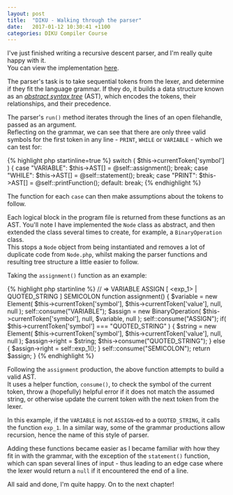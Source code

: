 ```yaml
---
layout: post
title:  "DIKU - Walking through the parser"
date:   2017-01-12 10:30:41 +1100
categories: DIKU Compiler Course
---
```


I've just finished writing a recursive descent parser, and I'm really quite happy with it.  
You can view the implementation [here].

[here]: https://github.com/troydaniels/DIKU-Compiler-Course/blob/master/src/Parser.php

The parser's task is to take sequential tokens from the lexer, and determine if they fit the language grammar. If they do, it builds a data structure known as an *[abstract syntax tree]* (AST), which encodes the tokens, their relationships, and their precedence.  

[abstract syntax tree]: https://en.wikipedia.org/wiki/Abstract_syntax_tree

The parser's ```run()``` method iterates through the lines of an open filehandle, passed as an argument.  
Reflecting on the grammar, we can see that there are only three valid symbols for the first token in any line - ```PRINT```, ```WHILE``` or ```VARIABLE``` - which we can test 
for:

{% highlight php startinline=true %}
switch ( $this->currentToken['symbol'] ) {
  case "VARIABLE":
    $this->AST[] = @self::assignment();
    break;
  case "WHILE":
	$this->AST[] = @self::statement();
	break;
  case "PRINT":
	$this->AST[] = @self::printFunction();
  default:
	break;
{% endhighlight %}


The function for each ```case``` can then make assumptions about the tokens to follow.  

Each logical block in the program file is returned from these functions as an AST. 
You'll note I have implemented the ```Node``` class as abstract, and then extended the class several times to create, for example, a ```BinaryOperation``` class.  
This stops a ```Node``` object from being instantiated and removes a lot of duplicate code from ```Node.php```, whilst making the parser functions and resulting tree structure a little easier to follow.

Taking the ```assignment()``` function as an example:

{% highlight php startinline %}
// <assignment> => VARIABLE ASSIGN [ <exp_1> | QUOTED_STRING ] SEMICOLON
function assignment() {
    $variable = new Element( $this->currentToken['symbol'], $this->currentToken['value'], null, null );
    self::consume("VARIABLE");
    $assign = new BinaryOperation( $this->currentToken['symbol'], null, $variable, null );
    self::consume("ASSIGN");
    if( $this->currentToken['symbol'] === "QUOTED_STRING" ) {
        $string = new Element( $this->currentToken['symbol'], $this->currentToken['value'], null, null );
        $assign->right = $string;
        $this->consume("QUOTED_STRING");
    } else {
        $assign->right = self::exp_1();
    }
    self::consume("SEMICOLON");
    return $assign;
}
{% endhighlight %}
  
Following the ```assignment``` production, the above function attempts to build a valid AST.  
It uses a helper function, ```consume()```, to check the symbol of the current token, throw a (hopefully) helpful error if it does not match the assumed string, or otherwise update the current token with the next token from the lexer.

In this example, if the ```VARIABLE``` is not ```ASSIGN```-ed to a ```QUOTED_STRING```, it calls the function ```exp_1```. In a similar way, some of the grammar productions allow recursion, hence the name of this style of parser.

Adding these functions became easier as I became familiar with how they fit in with the grammar, with the exception of the ```statement()``` function, which can span several lines of input - thus leading to an edge case where the lexer would return a ```null``` if it encountered the end of a line.

All said and done, I'm quite happy. On to the next chapter!
